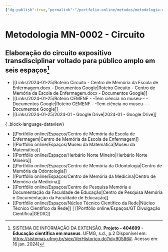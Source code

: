 ```yaml
---
{"dg-publish":true,"permalink":"/portfolio-online/metodos/metodologia-mn-0002-circuito/","tags":["💼/🎯/🛠️"],"created":"2024-02-05T11:59:48.928-03:00","updated":"2024-02-10T15:28:42.461-03:00"}
---
```



# Metodologia MN-0002 - Circuito

## Elaboração do circuito expositivo transdisciplinar voltado para público amplo em seis espaços[^1]  
[^1]:SISTEMA DE INFORMAÇÃO DA EXTENSÃO. **Projeto - 404699 - Educação científica em museus**. UFMG, s.d., p.2 Disponível em: <https://sistemas.ufmg.br/siex/VerHistorico.do?id=90586#>. Acesso em: 16 jan. 2024]

- [[Links/2024-01-25/Roteiro Circuito - Centro de Memória da Escola de Enfermagem.docx - Documentos Google\|Roteiro Circuito - Centro de Memória da Escola de Enfermagem.docx - Documentos Google]]
- [[Links/2024-01-25/Roteiro CEMENF - -Tem ciência no museu-- - Documentos Google\|Roteiro CEMENF - -Tem ciência no museu-- - Documentos Google]]
- [[Links/2024-01-25/2024-01 - Google Drive\|2024-01 - Google Drive]]

{ .block-language-dataview}



- [[Portfólio online/Espaços/Centro de Memória da Escola de Enfermagem\|Centro de Memória da Escola de Enfermagem]]
- [[Portfólio online/Espaços/Museu da Matemática\|Museu da Matemática]]
- [[Portfólio online/Espaços/Herbário Norte Mineiro\|Herbário Norte Mineiro]]
- [[Portfólio online/Espaços/Centro de Memória da Odontologia\|Centro de Memória da Odontologia]]
- [[Portfólio online/Espaços/Centro de Memória da Medicina\|Centro de Memória da Medicina]]
- [[Portfólio online/Espaços/Centro de Pesquisa Memória e Documentação da Faculdade de Educação\|Centro de Pesquisa Memória e Documentação da Faculdade de Educação]]
- [[Portfólio online/Espaços/Núcleo Técnico Científico da Rede\|Núcleo Técnico Científico da Rede]] | [[Portfólio online/Espaços/GT Divulgação Científica\|GEDIC]]
